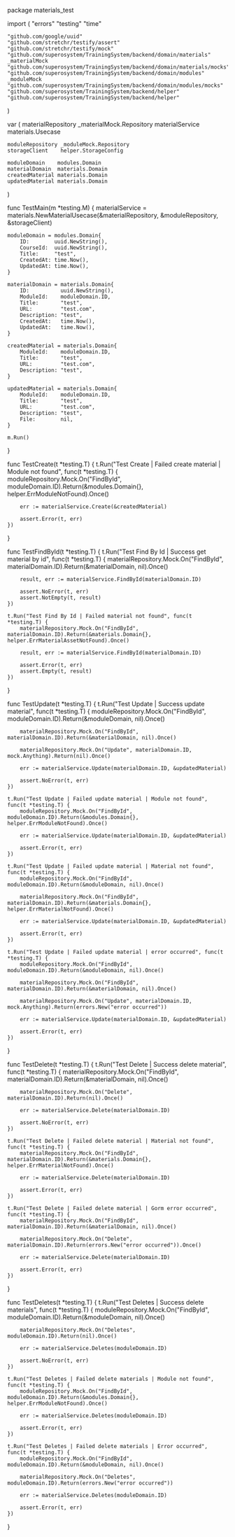 package materials_test

import (
	"errors"
	"testing"
	"time"

	"github.com/google/uuid"
	"github.com/stretchr/testify/assert"
	"github.com/stretchr/testify/mock"
	"github.com/superosystem/TrainingSystem/backend/domain/materials"
	_materialMock "github.com/superosystem/TrainingSystem/backend/domain/materials/mocks"
	"github.com/superosystem/TrainingSystem/backend/domain/modules"
	_moduleMock "github.com/superosystem/TrainingSystem/backend/domain/modules/mocks"
	"github.com/superosystem/TrainingSystem/backend/helper"
	"github.com/superosystem/TrainingSystem/backend/helper"
)

var (
	materialRepository _materialMock.Repository
	materialService    materials.Usecase

	moduleRepository _moduleMock.Repository
	storageClient    helper.StorageConfig

	moduleDomain    modules.Domain
	materialDomain  materials.Domain
	createdMaterial materials.Domain
	updatedMaterial materials.Domain
)

func TestMain(m *testing.M) {
	materialService = materials.NewMaterialUsecase(&materialRepository, &moduleRepository, &storageClient)

	moduleDomain = modules.Domain{
		ID:        uuid.NewString(),
		CourseId:  uuid.NewString(),
		Title:     "test",
		CreatedAt: time.Now(),
		UpdatedAt: time.Now(),
	}

	materialDomain = materials.Domain{
		ID:          uuid.NewString(),
		ModuleId:    moduleDomain.ID,
		Title:       "test",
		URL:         "test.com",
		Description: "test",
		CreatedAt:   time.Now(),
		UpdatedAt:   time.Now(),
	}

	createdMaterial = materials.Domain{
		ModuleId:    moduleDomain.ID,
		Title:       "test",
		URL:         "test.com",
		Description: "test",
	}

	updatedMaterial = materials.Domain{
		ModuleId:    moduleDomain.ID,
		Title:       "test",
		URL:         "test.com",
		Description: "test",
		File:        nil,
	}

	m.Run()
}

func TestCreate(t *testing.T) {
	t.Run("Test Create | Failed create material | Module not found", func(t *testing.T) {
		moduleRepository.Mock.On("FindById", moduleDomain.ID).Return(&modules.Domain{}, helper.ErrModuleNotFound).Once()

		err := materialService.Create(&createdMaterial)

		assert.Error(t, err)
	})
}

func TestFindById(t *testing.T) {
	t.Run("Test Find By Id | Success get material by id", func(t *testing.T) {
		materialRepository.Mock.On("FindById", materialDomain.ID).Return(&materialDomain, nil).Once()

		result, err := materialService.FindById(materialDomain.ID)

		assert.NoError(t, err)
		assert.NotEmpty(t, result)
	})

	t.Run("Test Find By Id | Failed material not found", func(t *testing.T) {
		materialRepository.Mock.On("FindById", materialDomain.ID).Return(&materials.Domain{}, helper.ErrMaterialAssetNotFound).Once()

		result, err := materialService.FindById(materialDomain.ID)

		assert.Error(t, err)
		assert.Empty(t, result)
	})
}

func TestUpdate(t *testing.T) {
	t.Run("Test Update | Success update material", func(t *testing.T) {
		moduleRepository.Mock.On("FindById", moduleDomain.ID).Return(&moduleDomain, nil).Once()

		materialRepository.Mock.On("FindById", materialDomain.ID).Return(&materialDomain, nil).Once()

		materialRepository.Mock.On("Update", materialDomain.ID, mock.Anything).Return(nil).Once()

		err := materialService.Update(materialDomain.ID, &updatedMaterial)

		assert.NoError(t, err)
	})

	t.Run("Test Update | Failed update material | Module not found", func(t *testing.T) {
		moduleRepository.Mock.On("FindById", moduleDomain.ID).Return(&modules.Domain{}, helper.ErrModuleNotFound).Once()

		err := materialService.Update(materialDomain.ID, &updatedMaterial)

		assert.Error(t, err)
	})

	t.Run("Test Update | Failed update material | Material not found", func(t *testing.T) {
		moduleRepository.Mock.On("FindById", moduleDomain.ID).Return(&moduleDomain, nil).Once()

		materialRepository.Mock.On("FindById", materialDomain.ID).Return(&materials.Domain{}, helper.ErrMaterialNotFound).Once()

		err := materialService.Update(materialDomain.ID, &updatedMaterial)

		assert.Error(t, err)
	})

	t.Run("Test Update | Failed update material | error occurred", func(t *testing.T) {
		moduleRepository.Mock.On("FindById", moduleDomain.ID).Return(&moduleDomain, nil).Once()

		materialRepository.Mock.On("FindById", materialDomain.ID).Return(&materialDomain, nil).Once()

		materialRepository.Mock.On("Update", materialDomain.ID, mock.Anything).Return(errors.New("error occurred"))

		err := materialService.Update(materialDomain.ID, &updatedMaterial)

		assert.Error(t, err)
	})
}

func TestDelete(t *testing.T) {
	t.Run("Test Delete | Success delete material", func(t *testing.T) {
		materialRepository.Mock.On("FindById", materialDomain.ID).Return(&materialDomain, nil).Once()

		materialRepository.Mock.On("Delete", materialDomain.ID).Return(nil).Once()

		err := materialService.Delete(materialDomain.ID)

		assert.NoError(t, err)
	})

	t.Run("Test Delete | Failed delete material | Material not found", func(t *testing.T) {
		materialRepository.Mock.On("FindById", materialDomain.ID).Return(&materials.Domain{}, helper.ErrMaterialNotFound).Once()

		err := materialService.Delete(materialDomain.ID)

		assert.Error(t, err)
	})

	t.Run("Test Delete | Failed delete material | Gorm error occurred", func(t *testing.T) {
		materialRepository.Mock.On("FindById", materialDomain.ID).Return(&materialDomain, nil).Once()

		materialRepository.Mock.On("Delete", materialDomain.ID).Return(errors.New("error occurred")).Once()

		err := materialService.Delete(materialDomain.ID)

		assert.Error(t, err)
	})
}

func TestDeletes(t *testing.T) {
	t.Run("Test Deletes | Success delete materials", func(t *testing.T) {
		moduleRepository.Mock.On("FindById", moduleDomain.ID).Return(&moduleDomain, nil).Once()

		materialRepository.Mock.On("Deletes", moduleDomain.ID).Return(nil).Once()

		err := materialService.Deletes(moduleDomain.ID)

		assert.NoError(t, err)
	})

	t.Run("Test Deletes | Failed delete materials | Module not found", func(t *testing.T) {
		moduleRepository.Mock.On("FindById", moduleDomain.ID).Return(&modules.Domain{}, helper.ErrModuleNotFound).Once()

		err := materialService.Deletes(moduleDomain.ID)

		assert.Error(t, err)
	})

	t.Run("Test Deletes | Failed delete materials | Error occurred", func(t *testing.T) {
		moduleRepository.Mock.On("FindById", moduleDomain.ID).Return(&moduleDomain, nil).Once()

		materialRepository.Mock.On("Deletes", moduleDomain.ID).Return(errors.New("error occurred"))

		err := materialService.Deletes(moduleDomain.ID)

		assert.Error(t, err)
	})
}
